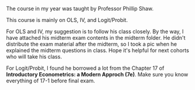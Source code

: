 The course in my year was taught by Professor Phillip Shaw.

This course is mainly on OLS, IV, and Logit/Probit.

For OLS and IV, my suggestion is to follow his class closely. By the way, I have attached his midterm exam contents in the midterm folder. He didn't distribute the exam material after the midterm, so I took a pic when he explained the midterm questions in class. Hope it's helpful for next cohorts who will take his class.

For Logit/Probit, I found he borrowed a lot from the Chapter 17 of **Introductory Econometrics: a Modern Approch (7e)**. Make sure you know everything of 17-1 before final exam. 
